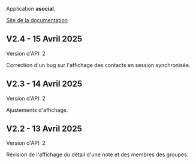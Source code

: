 Application **asocial**.

[Site de la documentation](https://asocialapps.github.io/frdocs)

## V2.4 - 15 Avril 2025
Version d'API: 2

Correction d'un bug sur l'affichage des contacts en session synchronisée.

## V2.3 - 14 Avril 2025
Version d'API: 2

Ajustements d'affichage.

## V2.2 - 13 Avril 2025
Version d'API: 2

Révision de l'affichage du détail d'une note et des membres des groupes.
